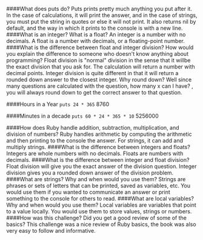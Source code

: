 ####What does puts do?
Puts prints pretty much anything you put after it.  In the case of calculations, it will print the answer, and in the case of strings, you must put the string in quotes or else it will not print.  It also returns nil by default, and the way in which it prints to the console is with a new line.
####What is an integer? What is a float?
An integer is a number with no decimals.  A float is a number with decimals, or a floating-point number.
####What is the difference between float and integer division? How would you explain the difference to someone who doesn't know anything about programming?
Float division is "normal" division in the sense that it willbe the exact division that you ask for.  The calculation will return a number with decimal points.  Integer division is quite different in that it will return a rounded down answer to the closest integer.  Why round down? Well since many questions are calculated with the question, how many x can I have? , you will always round down to get the correct answer to that question.

####Hours in a Year
`puts 24 * 365`
8760

####Minutes in a decade
`puts 60 * 24 * 365 * 10`
5256000

[Exercise 4.2.1]: https://github.com/egumerlock/phase-0/blob/master/week-4/defining-variables.rb
[Exercise 4.2.2]: https://github.com/egumerlock/phase-0/blob/master/week-4/simple-string.rb
[Exercise 4.2.3]: https://github.com/egumerlock/phase-0/blob/master/week-4/basic-math.rb

####How does Ruby handle addition, subtraction, multiplication, and division of numbers?
Ruby handles arithmetic by computing the arithmetic and then printing to the console the answer.  For strings, it can add and multiply strings.
####What is the difference between integers and floats?
Integers are whole numbers with no decimals.  Floats are numbers with decimals.
####What is the difference between integer and float division?
Float division will give you the exact answer of the division question.  Integer division gives you a rounded down answer of the division problem.
####What are strings? Why and when would you use them?
Strings are phrases or sets of letters that can be printed, saved as variables, etc.  You would use them if you wanted to communicate an answer or print something to the console for others to read.
####What are local variables? Why and when would you use them?
Local variables are variables that point to a value locally.  You would use them to store values, strings or numbers.
####How was this challenge? Did you get a good review of some of the basics?
This challenge was a nice review of Ruby basics, the book was also very easy to follow and informative.